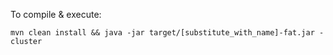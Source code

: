 To compile & execute:
```
mvn clean install && java -jar target/[substitute_with_name]-fat.jar -cluster
```

